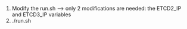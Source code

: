 1) Modify the run.sh --> only 2 modifications are needed: the ETCD2_IP and ETCD3_IP variables
2) ./run.sh
